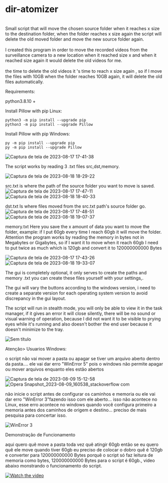 # dir-atomizer

<br />Small script that will move the chosen source folder when it reaches x size to the destination folder, when the folder reaches x size again the script will delete the old moved folder and move the new source folder again.<br /> 
<br />I created this program in order to move the recorded videos from the surveillance camera to a new location when it reached size x and when it reached size again it would delete the old videos for me.<br /> <br />the time to delete the old videos it 's time to reach x size again , so if I move the files with 10GB when the folder reaches 10GB again, it will delete the old files automatically.


Requirements:

python3.8.10 +

Install Pillow with pip Linux:

    python3 -m pip install --upgrade pip
    python3 -m pip install --upgrade Pillow

Install Pillow with pip Windows:

    py -m pip install --upgrade pip
    py -m pip install --upgrade Pillow




![Captura de tela de 2023-08-17 17-41-38](https://github.com/solitario001/dir-atomizer/assets/36905390/2e069f79-9e48-4389-99d9-d299171e7dc1)



The script works by reading 3 .txt files src,dst,memory.

![Captura de tela de 2023-08-18 18-29-22](https://github.com/solitario001/dir-atomizer/assets/36905390/267fa9bd-4f9e-414d-b712-ba3465c2442f)

src.txt is where the path of the source folder you want to move is saved.
![Captura de tela de 2023-08-17 17-47-11](https://github.com/solitario001/dir-atomizer/assets/36905390/72b2d87e-771e-4c20-9e8a-0c76231164a6)
![Captura de tela de 2023-08-18 18-40-33](https://github.com/solitario001/dir-atomizer/assets/36905390/c72fcb46-89b1-421a-af36-1ace7c7f7b0f)

dst.txt Is where files moved from the src.txt path's source folder go.
![Captura de tela de 2023-08-17 17-48-51](https://github.com/solitario001/dir-atomizer/assets/36905390/2f82114b-f9d4-4926-b39d-55a5cfeb9892)
![Captura de tela de 2023-08-18 19-07-37](https://github.com/solitario001/dir-atomizer/assets/36905390/021081dc-88fc-45f5-b829-e3fe130754e4)

memory.txt Here you save the x amount of data you want to move the folder, example: if I put 60gb every time I reach 60gb it will move the folder. Attention the program works by reading the memory in bytes not in Megabytes or Gigabytes, so if I want it to move when it reach 60gb I need to put twice as much which is 120gb and convert it to 120000000000 Bytes

![Captura de tela de 2023-08-17 17-43-26](https://github.com/solitario001/dir-atomizer/assets/36905390/7bf5e19c-000d-453e-a859-1ba556d9d8c3)
![Captura de tela de 2023-08-18 19-33-07](https://github.com/solitario001/dir-atomizer/assets/36905390/1469b164-86ba-4d6d-8021-cf9a4046b034)


The gui is completely optional, it only serves to create the paths and memory .txt you can create these files yourself with your settings,.

The gui will vary the buttons according to the windows version, i need to create a separate version for each operating system version to avoid discrepancy in the gui layout.

The script will run in stealth mode, you will only be able to view it in the task manager, if it gives an error it will close silently, there will be no sound or visual warning of operation, because I did not want it to be visible to prying eyes while it's running and also doesn't bother the end user because it doesn't minimize to the tray.

![Sem título](https://github.com/solitario001/dir-atomizer/assets/36905390/11504856-15d4-4745-8ac7-4c90d92d859f)


Atenção> Usuarios Windows:

o script não vai mover a pasta ou apagar se tiver um arquivo aberto dentro da pasta.... ele vai dar erro "WinError 5" pois o windows não permite apagar ou mover arquivos enquanto eles estão abertos

![Captura de tela de 2023-08-09 15-12-58](https://github.com/solitario001/dir-atomizer/assets/36905390/3a08922a-b5b0-4464-8a21-e496c5d64232)
![Opera Snapshot_2023-08-09_160538_stackoverflow com](https://github.com/solitario001/dir-atomizer/assets/36905390/0a52695c-967b-4c03-9e1b-df8fbbddf2f3)

não inicie o script antes de configurar os caminhos e memoria ou ele vai dar erro "WinError 3"fazendo isso com ele aberto... isso não acontece no Linux, esse erro acontece no windows quando você configura primeiro a memoria antes dos caminhos de origem e destino... preciso de mais pesquisa para concertar isso.

![WinError 3](https://github.com/solitario001/dir-atomizer/assets/36905390/f19a8ec8-9261-44a9-a03f-2edcafb13c4d)


Demonstração de Funcionamento

aqui quero quê move a pasta toda vez quê atingir 60gb então se eu quero quê ele move quando tiver 60gb eu preciso de colocar o dobro quê é 120gb e converter para 120000000000 Bytes porquê o script só faz leitura de memoria como bytes, 120000000000 Bytes para o script é 60gb., video abaixo monstrando o funcionamento do script. 

[![Watch the video](https://img.youtube.com/vi/NltIs4245Gg/maxresdefault.jpg)](https://youtu.be/NltIs4245Gg)


